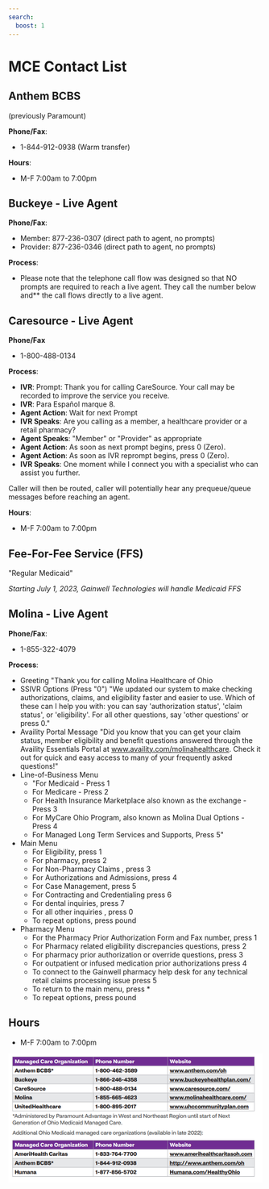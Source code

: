 ```yaml
---
search:
  boost: 1
---
```


# MCE Contact List

## Anthem BCBS

(previously Paramount)

**Phone/Fax**:

- 1-844-912-0938 (Warm transfer)

**Hours**:

- M-F 7:00am to 7:00pm

## Buckeye - Live Agent

**Phone/Fax**:

- Member: 877-236-0307 (direct path to agent, no prompts)
- Provider: 877-236-0346 (direct path to agent, no prompts)

**Process**:

- Please note that the telephone call flow was designed so that NO prompts are required to reach a live agent. They call the number below and** the call flows directly to a live agent.

## Caresource - Live Agent

**Phone/Fax**

- 1-800-488-0134

**Process**:

- **IVR**: Prompt: Thank you for calling CareSource. Your call may be recorded to improve the service you receive.
- **IVR**: Para Español marque 8.
- **Agent Action**:  Wait for next Prompt 
- **IVR Speaks**: Are you calling as a member, a healthcare provider or a retail pharmacy?
- **Agent Speaks**: "Member" or "Provider" as appropriate
- **Agent Action**: As soon as next prompt begins, press 0 (Zero).
- **Agent Action**: As soon as IVR reprompt begins, press 0 (Zero).
- **IVR Speaks**: One moment while I connect you with a specialist who can assist you further.

Caller will then be routed, caller will potentially hear any prequeue/queue messages before reaching an agent.

**Hours**:

- M-F 7:00am to 7:00pm

## Fee-For-Fee Service (FFS)

"Regular Medicaid"

*Starting July 1, 2023, Gainwell Technologies will handle Medicaid FFS*

## Molina - Live Agent

**Phone/Fax**:

- 1-855-322-4079

**Process**:

- Greeting "Thank you for calling Molina Healthcare of Ohio
- SSIVR Options (Press "0") "We updated our system to make checking authorizations, claims, and eligibility faster and easier to use. Which of these can I help you with: you can say 'authorization status', 'claim status', or 'eligibility'. For all other questions, say 'other questions' or press 0."
- Availity Portal Message "Did you know that you can get your claim status, member eligibility and benefit questions answered through the Availity Essentials Portal at www.availity.com/molinahealthcare. Check it out for quick and easy access to many of your frequently asked questions!"
- Line-of-Business Menu
    - "For Medicaid - Press 1
    - For Medicare - Press 2
    - For Health Insurance Marketplace also known as the exchange - Press 3
    - For MyCare Ohio Program, also known as Molina Dual Options - Press 4
    - For Managed Long Term Services and Supports, Press 5"
- Main Menu
    - For Eligibility, press 1 
    - For pharmacy, press 2 
    - For Non-Pharmacy Claims , press 3 
    - For Authorizations and Admissions, press 4 
    - For Case Management, press 5 
    - For Contracting and Credentialing press 6 
    - For dental inquiries, press 7 
    - For all other inquiries , press 0 
    - To repeat options, press pound
- Pharmacy Menu
    - For the Pharmacy Prior Authorization Form and Fax number, press 1 
    - For Pharmacy related eligibility discrepancies questions, press 2 
    - For pharmacy prior authorization or override questions, press 3 
    - For outpatient or infused medication prior authorizations press 4 
    - To connect to the Gainwell pharmacy help desk for any technical retail claims processing issue press 5 
    - To return to the main menu, press * 
    - To repeat options, press pound

## Hours

- M-F 7:00am to 7:00pm

![Alt text](MCE_Contact_List.png)
